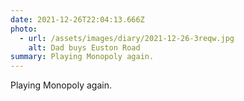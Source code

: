 ```yaml
---
date: 2021-12-26T22:04:13.666Z
photo:
  - url: /assets/images/diary/2021-12-26-3reqw.jpg
    alt: Dad buys Euston Road
summary: Playing Monopoly again.
---
```

Playing Monopoly again. 
